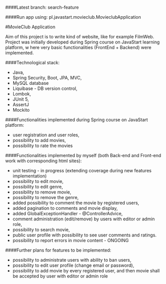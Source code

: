 ####Latest branch: 
search-feature

####Run app using: 
pl.javastart.movieclub.MovieclubApplication

#MovieClub Application

Aim of this project is to write kind of website, like for example FilmWeb. 
Project was initially developed during Spring course on JavaStart learning platform, w
here very basic functionalities (FrontEnd + Backend) were implemented.

####Technological stack:
 - Java,
 - Spring Security, Boot, JPA, MVC,
 - MySQL database
 - Liquibase - DB version control,
 - Lombok,
 - JUnit 5,
 - AssertJ
 - Mockito

####Functionalities implemented during Spring course on JavaStart platform:
 - user registration and user roles,
 - possibility to add movies,
 - possibility to rate the movies

####Functionalities implemented by myself (both Back-end and Front-end work with corresponding html sites):
- unit testing - in progress (extending coverage during new features implementation)
- possibility to edit movie,
- possibility to edit genre,
- possibility to remove movie,
- possibility to remove the genre,
- added possibility to comment the movie by registered users,
- added pagination to comments and movie display,
- added GlobalExceptionHandler - @ControllerAdvice,
- comment administration (edit/remove) by users with editor or admin role,
- possibility to search movie,
- public user profile with possibility to see user comments and ratings.
- possibility to report errors in movie content - ONGOING

####Further plans for features to be implemented:
 - possibility to administrate users with ability to ban users,
 - possibility to edit user profile (change email or password),
 - possibility to add movie by every registered user, and then movie shall be accepted by user with editor or admin role